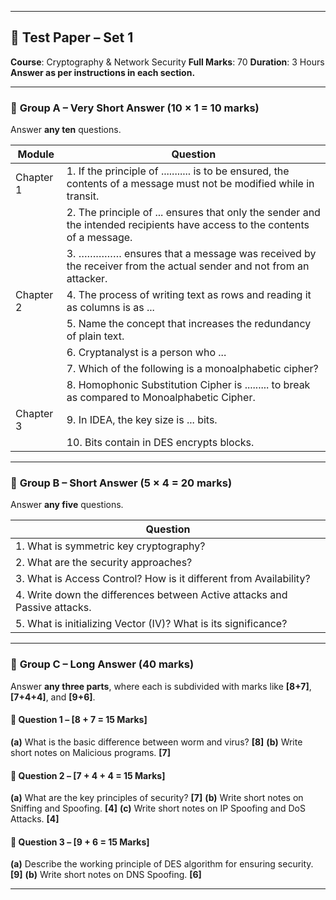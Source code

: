 

---

## 📘 **Test Paper – Set 1**

**Course**: Cryptography & Network Security
**Full Marks**: 70
**Duration**: 3 Hours
**Answer as per instructions in each section.**

---

### 🔹 **Group A – Very Short Answer (10 × 1 = 10 marks)**

Answer **any ten** questions.

| Module    | Question                                                                                                                   |
| --------- | -------------------------------------------------------------------------------------------------------------------------- |
| Chapter 1 | 1. If the principle of ........... is to be ensured, the contents of a message must not be modified while in transit.      |
|           | 2. The principle of ... ensures that only the sender and the intended recipients have access to the contents of a message. |
|           | 3. …………… ensures that a message was received by the receiver from the actual sender and not from an attacker.              |
| Chapter 2 | 4. The process of writing text as rows and reading it as columns is as ...                                                 |
|           | 5. Name the concept that increases the redundancy of plain text.                                                           |
|           | 6. Cryptanalyst is a person who ...                                                                                        |
|           | 7. Which of the following is a monoalphabetic cipher?                                                                      |
|           | 8. Homophonic Substitution Cipher is ......... to break as compared to Monoalphabetic Cipher.                              |
| Chapter 3 | 9. In IDEA, the key size is ... bits.                                                                                      |
|           | 10. Bits contain in DES encrypts blocks.                                                                                   |

---

### 🔹 **Group B – Short Answer (5 × 4 = 20 marks)**

Answer **any five** questions.

| Question                                                                  |
| ------------------------------------------------------------------------- |
| 1. What is symmetric key cryptography?                                    |
| 2. What are the security approaches?                                      |
| 3. What is Access Control? How is it different from Availability?         |
| 4. Write down the differences between Active attacks and Passive attacks. |
| 5. What is initializing Vector (IV)? What is its significance?            |

---

### 🔹 **Group C – Long Answer (40 marks)**

Answer **any three parts**, where each is subdivided with marks like **\[8+7]**, **\[7+4+4]**, and **\[9+6]**.

#### 🔸 Question 1 – \[8 + 7 = 15 Marks]

**(a)** What is the basic difference between worm and virus? **\[8]**
**(b)** Write short notes on Malicious programs. **\[7]**

#### 🔸 Question 2 – \[7 + 4 + 4 = 15 Marks]

**(a)** What are the key principles of security? **\[7]**
**(b)** Write short notes on Sniffing and Spoofing. **\[4]**
**(c)** Write short notes on IP Spoofing and DoS Attacks. **\[4]**

#### 🔸 Question 3 – \[9 + 6 = 15 Marks]

**(a)** Describe the working principle of DES algorithm for ensuring security. **\[9]**
**(b)** Write short notes on DNS Spoofing. **\[6]**

---

